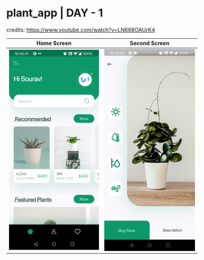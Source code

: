 # plant_app | DAY - 1
credits: https://www.youtube.com/watch?v=LN668OAUrK4


| Home Screen | Second Screen |
| ----------- | ------------- |
|![](app_images/2.jpg) | ![](app_images/1.jpg) |

<!-- <img src="app_images/2.jpg" width="300" height="650">  <img src="app_images/1.jpg" width="300" height="650"> -->







